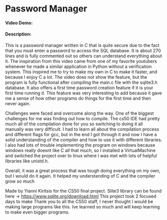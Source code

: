 # Password Manager
#### Video Demo:  <URL HERE>
#### Description:
This is a password manager written in C that is quite secure due to the fact that you must enter a password to access the SQL database. It is about 270 lines and is fully commented out so others can understand everything about it. The inspiration from this video came from one of my favorite youtubers whenever he made a similar application in Python without a verification system. This inspired me to try to make my own in C to make it faster, and because I enjoy C a lot. The video does not show the feature, but the program is fully functional after compiling the main.c file with the sqlite3.h database. It also offers a first time password creation feature if it is your first time running it. This feature was very interesting to add because it gave me a sense of how other programs do things for the first time and then never again.
  
Challenges were faced and overcome along the way. One of the biggest challenges for me was finding out how to compile. The cs50 IDE had pretty much all of the compilation done for you so switching to doing it all manually was very difficult. I had to learn all about the compilation process and different flags for gcc, but in the end I got through it and now I have a solid understanding of the compiler and how to use it with different libraries. I also had lots of trouble implementing the program on windows because windows really doesnt like C all that much, so I installed a VirtualMachine and switched the project over to linux where I was met with lots of helpful libraries like unistd.h.
  
  Overall, it was a great process that was tough doing everything on my own, but I would do it again. It helped my understanding of C and the compiler grow so much 
  
Made by Yianni Kiritsis for the CS50 final project. 
Slite3 library can be found here -> https://www.sqlite.org/download.html
This project took 2 focused days to make
Thank you to all the CS50 staff, I never thought I would be making large programs like this.
Ive learned so much and will keep learning to make even bigger programs.
